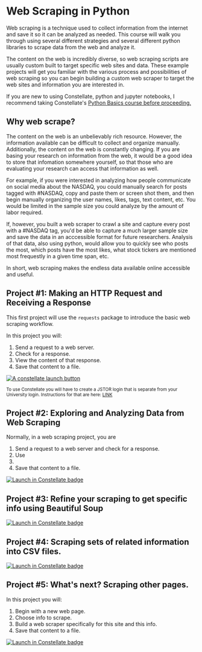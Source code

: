 # Web Scraping in Python

Web scraping is a technique used to collect information from the internet and save it so it can be analyzed as needed. This course will walk you through using several different strategies and several different python libraries to scrape data from the web and analyze it.  

The content on the web is incredibly diverse, so web scraping scripts are usually custom built to target specific web sites and data.  These example projects will get you familiar with the various process and possibilities of web scraping so you can begin building a custom web scraper to target the web sites and information you are interested in.  

If you are new to using Constellate, python and jupyter notebooks, I recommend taking Constellate's <a href ="https://ithaka.github.io/constellate-python-basics/">Python Basics course before proceeding.  </a> 

## Why web scrape?

The content on the web is an unbelievably rich resource.  However, the information available can be difficult to collect and organize manually.  Additionally, the content on the web is constantly changing.  If you are basing your research on information from the web, it would be a good idea to store that infomation somewhere yourself, so that those who are evaluating your research can access that information as well.

For example, if you were interested in analyzing how people communicate on social media about the NASDAQ, you could manually search for posts tagged with #NASDAQ, copy and paste them or screen shot them, and then begin manually organizing the user names, likes, tags, text content, etc.  You would be limited in the sample size you could analyze by the amount of labor required.

If, however, you built a web scraper to crawl a site and capture every post with a #NASDAQ tag, you'd be able to capture a much larger sample size and save the data in an acccessible format for future researchers.  Analysis of that data, also using python, would allow you to quickly see who posts the most, which posts have the most likes, what stock tickers are mentioned most frequestly in a given time span, etc.  

In short, web scraping makes the endless data available online accessible and useful. 




## Project #1: Making an HTTP Request and Receiving a Response

This first project will use the `requests` package to introduce the basic web scraping workflow.  

In this project you will:
1. Send a request to a web server.
2. Check for a response.
3. View the content of that response.
4. Save that content to a file. 

<a href="https://constellate.org/lab?repo=https%3A%2F%2Fgithub.com%2FLibraryBeales%2FWeb-Scraping&filepath=template.ipynb" target="_blank">![A constellate launch button](https://constellate.org/images/constellate-badge.svg)</a>

<span style="font-size:smaller;">To use Constellate you will have to create a JSTOR login that is separate from your University login.  Instructions for that are here:  <a href="https://librarybeales.github.io/CreateLogin/" target=blank>LINK</a></span>

## Project #2: Exploring and Analyzing Data from Web Scraping 

Normally, in a web scraping project, you are 

1. Send a request to a web server and check for a response.
2. Use 
3. 
4. Save that content to a file. 

[![Launch in Constellate badge](https://constellate.org/images/constellate-badge.svg)](https://constellate.org/lab?repo=https%3A%2F%2Fgithub.com%2FLibraryBeales%2FWeb-Scraping)


## Project #3: Refine your scraping to get specific info using Beautiful Soup




[![Launch in Constellate badge](https://constellate.org/images/constellate-badge.svg)](https://constellate.org/lab?repo=https%3A%2F%2Fgithub.com%2FLibraryBeales%2FWeb-Scraping)

## Project #4: Scraping sets of related information into CSV files.



[![Launch in Constellate badge](https://constellate.org/images/constellate-badge.svg)](https://constellate.org/lab?repo=https%3A%2F%2Fgithub.com%2FLibraryBeales%2FWeb-Scraping)

## Project #5: What's next?  Scraping other pages.

In this project you will:
1. Begin with a new web page.
2. Choose info to scrape.
3. Build a web scraper specifically for this site and this info.
4. Save that content to a file.



[![Launch in Constellate badge](https://constellate.org/images/constellate-badge.svg)](https://constellate.org/lab?repo=https%3A%2F%2Fgithub.com%2FLibraryBeales%2FWeb-Scraping)